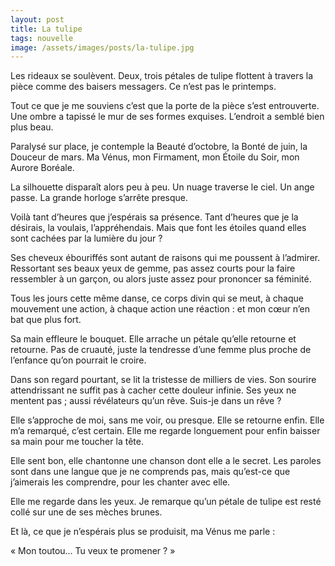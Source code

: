 ```yaml
---
layout: post
title: La tulipe
tags: nouvelle
image: /assets/images/posts/la-tulipe.jpg
---
```




Les rideaux se soulèvent. Deux, trois pétales de tulipe flottent à travers la pièce comme des baisers messagers. Ce n’est pas le printemps. 

<!--more-->

Tout ce que je me souviens c’est que la porte de la pièce s’est entrouverte. Une ombre a tapissé le mur de ses formes exquises. L’endroit a semblé bien plus beau. 

Paralysé sur place, je contemple la Beauté d’octobre, la Bonté de juin, la Douceur de mars. Ma Vénus, mon Firmament, mon Étoile du Soir, mon Aurore Boréale. 

La silhouette disparaît alors peu à peu. Un nuage traverse le ciel. Un ange passe. La grande horloge s’arrête presque. 

Voilà tant d’heures que j’espérais sa présence. Tant d’heures que je la désirais, la voulais, l’appréhendais. Mais que font les étoiles quand elles sont cachées par la lumière du jour ?

Ses cheveux ébouriffés sont autant de raisons qui me poussent à l’admirer. Ressortant ses beaux yeux de gemme, pas assez courts pour la faire ressembler à un garçon, ou alors juste assez pour prononcer sa féminité.

Tous les jours cette même danse, ce corps divin qui se meut, à chaque mouvement une action, à chaque action une réaction : et mon cœur n’en bat que plus fort.

Sa main effleure le bouquet. Elle arrache un pétale qu’elle retourne et retourne. Pas de cruauté, juste la tendresse d’une femme plus proche de l’enfance qu’on pourrait le croire.

Dans son regard pourtant, se lit la tristesse de milliers de vies. Son sourire attendrissant ne suffit pas à cacher cette douleur infinie. Ses yeux ne mentent pas ; aussi révélateurs qu’un rêve. Suis-je dans un rêve ?

Elle s’approche de moi, sans me voir, ou presque. Elle se retourne enfin. Elle m’a remarqué, c’est certain. Elle me regarde longuement pour enfin baisser sa main pour me toucher la tête.

Elle sent bon, elle chantonne une chanson dont elle a le secret. Les paroles sont dans une langue que je ne comprends pas, mais qu’est-ce que j’aimerais les comprendre, pour les chanter avec elle.

Elle me regarde dans les yeux. Je remarque qu’un pétale de tulipe est resté collé sur une de ses mèches brunes.

Et là, ce que je n’espérais plus se produisit, ma Vénus me parle :

« Mon toutou… Tu veux te promener ? »
